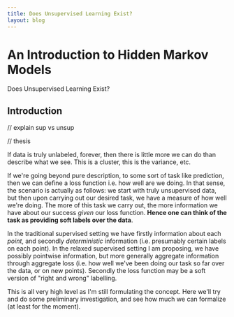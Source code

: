 ```yaml
---
title: Does Unsupervised Learning Exist?
layout: blog
---
```


# An Introduction to Hidden Markov Models

Does Unsupervised Learning Exist?

## Introduction

// explain sup vs unsup

// thesis

If data is truly unlabeled, forever, then there is little more 
we can do than describe what we see. This is a cluster, this is the 
variance, etc.

If we're going beyond pure description, to some sort of task like prediction, 
then we can define a loss function i.e. how well are we doing. In that sense, the 
scenario is actually as follows: we start with truly unsupervised data, but then 
upon carrying out our desired task, we have a measure of how well we're doing. 
The more of this task we carry out, the more information we have about our success _given_ 
our loss function. **Hence one can think of the task as providing soft labels over the 
data**.

In the traditional supervised setting we have firstly information about each _point_, 
and secondly _deterministic_ information (i.e. presumably certain labels on each point). 
In the relaxed supervised setting I am proposing, we have possibly pointwise information, but more generally aggregate information through aggregate loss (i.e. how well we've been 
doing our task so far over the data, or on new points). Secondly the loss function may be 
a soft version of "right and wrong" labelling.

This is all very high level as I'm still formulating the concept. Here we'll try and 
do some preliminary investigation, and see how much we can formalize (at least for the moment).